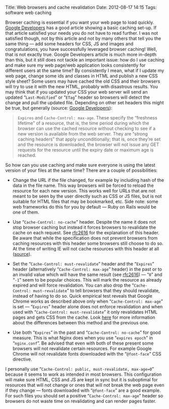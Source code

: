 Title: Web browsers and cache revalidation
Date: 2012-08-17 14:15
Tags: software web caching

Browser caching is essential if you want your web page to load quickly.  [Google
Developers][GD] has a good article showing a basic caching set-up.  If that
article satisfied your needs you do not have to read further.  I was not
satisfied though, not by this article and not by many others that tell you the
same thing — add some headers for CSS, JS and images and congratulations, you
have successfully leveraged browser caching!  Well, that is not exactly true.
Google Developers article is much more in-depth than this, but it still does not
tackle an important issue: how do I use caching and make sure my web page/web
application looks consistently for different users at the same time?  By
consistently I mean, what if I update my web page, change some ids and classes
in HTML and publish a new CSS style sheet?  Some users may have cached the old
CSS and their browsers will try to use it with the new HTML, probably with
disastrous results.  You may think that if you updated your CSS your web server
will send an updated “`Last-Modified`” or “`ETag`” header so browsers will
detect the change and pull the updated file.  Depending on other set headers
this might be true, but generally (source: [Google Developers][GD]):

> `Expires` and `Cache-Control: max-age`. These specify the “freshness lifetime”
> of a resource, that is, the time period during which the browser can use the
> cached resource without checking to see if a new version is available from the
> web server. They are “strong caching headers” that apply unconditionally; that
> is, once they’re set and the resource is downloaded, the browser will not
> issue any GET requests for the resource until the expiry date or maximum age
> is reached.

So how can you use caching and make sure everyone is using the latest version of
your files at the same time?  There are a couple of possibilities:

- Change the URL if the file changed, for example by including hash of the data
  in the file name.  This way browsers will be forced to reload the resource for
  each new version.  This works well for URLs that are not meant to be seen by
  the user directly such as CSS or JS files, but is not suitable for HTML files
  that may be bookmarked, etc.  Side note: some web frameworks do this for you
  by default — Ruby on Rails would be one of them.

- Use “`Cache-Control: no-cache`” header.  Despite the name it does not stop
  browser caching but instead it forces browsers to revalidate the cache on each
  request.  See [rfc2616][rfc2616.14.9.1] for the explanation of this header.
  Be aware that while the specification does not prevent browsers from caching
  resources with this header some browsers still choose to do so.  At the time
  of writing IE will not cache resources with this header at all
  ([source][SO:IE]).

- Set the “`Cache-Control: must-revalidate`” header and the “`Expires`” header
  (alternatively “`Cache-Control: max-age`” header) in the past or to an invalid
  value which will have the same result (see [rfc2616][rfc2616.14.21]) — “`0`”
  and “`-1`” seem to be popular choices.  This will mark the resource as already
  expired and will force revalidation.  You can also drop the “`Cache-Control:
  must-revalidate`” to tell browsers that they should revalidate, instead of
  having to do so.  Quick empirical test reveals that Google Chrome works as
  described above only when “`Cache-Control: max-age`” is set — “`Expires`”
  header alone does not enforce revalidation and when used with “`Cache-Control:
  must-revalidate`” it only revalidates HTML pages and gets CSS from the cache.
  Look [here][SO:cache] for more information about the differences between this
  method and the previous one.

- Use both “`Expires`” in the past and “`Cache-Control: no-cache`” for good
  measure.  This is what Nginx does when you use “`expires epoch`” in
  “`nginx.conf`”.  Be advised that even with both of these present some browsers
  will not revalidate certain resources.  For example Google Chrome will not
  revalidate fonts downloaded with the “`@font-face`” CSS directive.

I personally use “`Cache-Control: public, must-revalidate, max-age=0`” because
it seems to work as intended in most browsers.  This configuration will make
sure HTML, CSS and JS are kept in sync but it is suboptimal for resources that
will not change or ones that will not break the web page even if they change —
fonts downloaded with “`@font-face`” are a good example.  For such files you
should set a positive “`Cache-Control: max-age`” header so browsers do not waste
time on revalidating and can render pages faster.

[GD]: https://developers.google.com/speed/docs/best-practices/caching
[rfc2616.14.9.1]: http://www.w3.org/Protocols/rfc2616/rfc2616-sec14.html#sec14.9.1
[rfc2616.14.21]: http://www.w3.org/Protocols/rfc2616/rfc2616-sec14.html#sec14.21
[SO:IE]: http://stackoverflow.com/q/5017454/506367
[SO:cache]: http://stackoverflow.com/a/1383359/506367
